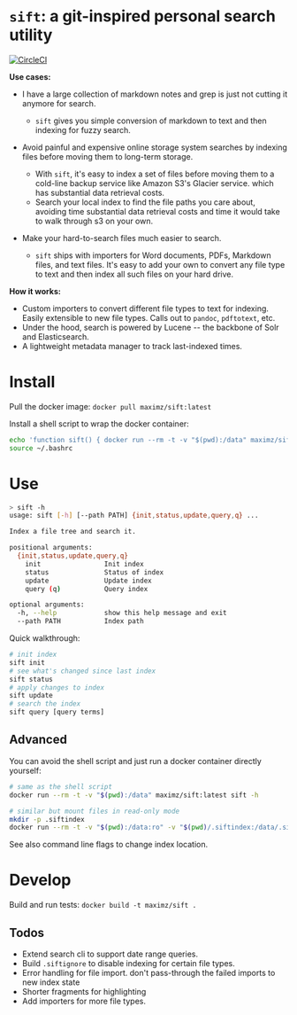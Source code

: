 # `sift`: a git-inspired personal search utility

[![CircleCI](https://circleci.com/gh/maximz/sift/tree/master.svg?style=shield)](https://circleci.com/gh/maximz/sift/tree/master)

**Use cases:**

* I have a large collection of markdown notes and grep is just not cutting it anymore for search.
    * `sift` gives you simple conversion of markdown to text and then indexing for fuzzy search.

* Avoid painful and expensive online storage system searches by indexing files before moving them to long-term storage.
    * With `sift`, it's easy to index a set of files before moving them to a cold-line backup service like Amazon S3's Glacier service. which has substantial data retrieval costs.
    * Search your local index to find the file paths you care about, avoiding time substantial data retrieval costs and time it would take to walk through s3 on your own.

* Make your hard-to-search files much easier to search.
    * `sift` ships with importers for Word documents, PDFs, Markdown files, and text files. It's easy to add your own to convert any file type to text and then index all such files on your hard drive.

**How it works:**

* Custom importers to convert different file types to text for indexing. Easily extensible to new file types. Calls out to `pandoc`, `pdftotext`, etc.
* Under the hood, search is powered by Lucene -- the backbone of Solr and Elasticsearch.
* A lightweight metadata manager to track last-indexed times.

# Install

Pull the docker image: `docker pull maximz/sift:latest`

Install a shell script to wrap the docker container:

```bash
echo 'function sift() { docker run --rm -t -v "$(pwd):/data" maximz/sift:latest sift ${@:1}; }' >> ~/.bashrc
source ~/.bashrc
```

# Use

```bash
> sift -h
usage: sift [-h] [--path PATH] {init,status,update,query,q} ...

Index a file tree and search it.

positional arguments:
  {init,status,update,query,q}
    init                Init index
    status              Status of index
    update              Update index
    query (q)           Query index

optional arguments:
  -h, --help            show this help message and exit
  --path PATH           Index path
```

Quick walkthrough:

```bash
# init index
sift init
# see what's changed since last index
sift status
# apply changes to index
sift update
# search the index
sift query [query terms]
```

## Advanced

You can avoid the shell script and just run a docker container directly yourself:

```bash
# same as the shell script
docker run --rm -t -v "$(pwd):/data" maximz/sift:latest sift -h

# similar but mount files in read-only mode
mkdir -p .siftindex
docker run --rm -t -v "$(pwd):/data:ro" -v "$(pwd)/.siftindex:/data/.siftindex" maximz/sift:latest sift -h
```

See also command line flags to change index location.

# Develop

Build and run tests: `docker build -t maximz/sift .`

## Todos

* Extend search cli to support date range queries.
* Build `.siftignore` to disable indexing for certain file types.
* Error handling for file import. don't pass-through the failed imports to new index state
* Shorter fragments for highlighting
* Add importers for more file types.